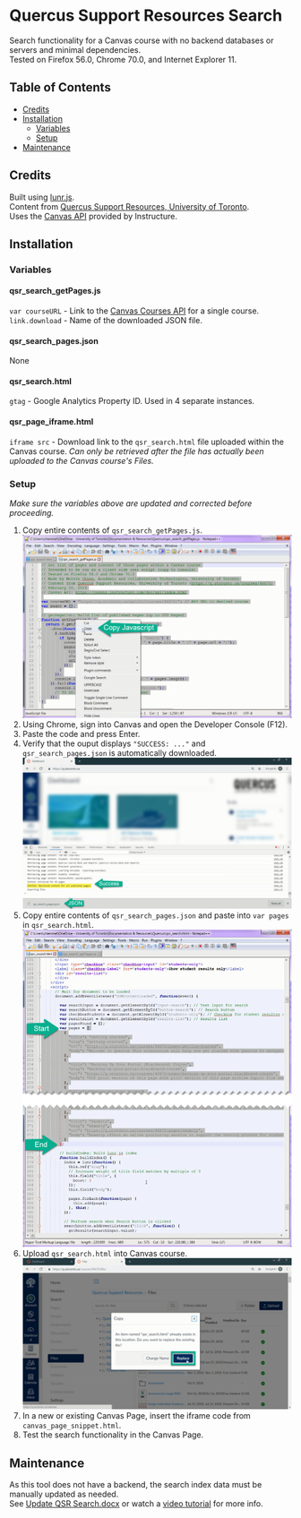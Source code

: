 # Quercus Support Resources Search
Search functionality for a Canvas course with no backend databases or servers and minimal dependencies.  
Tested on Firefox 56.0, Chrome 70.0, and Internet Explorer 11.  

## Table of Contents
- [Credits](#credits)  
- [Installation](#installation)  
    - [Variables](#variables)  
    - [Setup](#setup)  
- [Maintenance](#maintenance)  

## Credits
Built using [lunr.js](https://lunrjs.com/docs/index.html).  
Content from [Quercus Support Resources, University of Toronto](https://q.utoronto.ca/courses/46670).  
Uses the [Canvas API](https://canvas.instructure.com/doc/api/index.html) provided by Instructure.  

## Installation
### Variables
#### qsr_search_getPages.js
`var courseURL` - Link to the [Canvas Courses API](https://canvas.instructure.com/doc/api/courses.html#method.courses.show) for a single course.  
`link.download` - Name of the downloaded JSON file.

#### qsr_search_pages.json
None

#### qsr_search.html
`gtag` - Google Analytics Property ID. Used in 4 separate instances.

#### qsr_page_iframe.html
`iframe src` - Download link to the `qsr_search.html` file uploaded within the Canvas course. *Can only be retrieved after the file has actually been uploaded to the Canvas course's Files.*

### Setup
*Make sure the variables above are updated and corrected before proceeding.*
1. Copy entire contents of `qsr_search_getPages.js`.
   ![Copy Javascript](docs/1_copy_javascript.png)
2. Using Chrome, sign into Canvas and open the Developer Console (F12).
3. Paste the code and press Enter.
4. Verify that the ouput displays `"SUCCESS: ..."` and `qsr_search_pages.json` is automatically downloaded.
   ![Run Javascript](docs/2_run_javascript.png)
5. Copy entire contents of `qsr_search_pages.json` and paste into `var pages` in `qsr_search.html`.
   ![Paste JSON](docs/3_paste_json.png)
6. Upload `qsr_search.html` into Canvas course.
   ![Upload HTML](docs/4_upload_html.png)
7. In a new or existing Canvas Page, insert the iframe code from `canvas_page_snippet.html`.
8. Test the search functionality in the Canvas Page.

## Maintenance
As this tool does not have a backend, the search index data must be manually updated as needed.  
See [Update QSR Search.docx](docs/Update%20QSR%20Search.docx) or watch a [video tutorial](https://youtu.be/CoIv780_sls) for more info.
